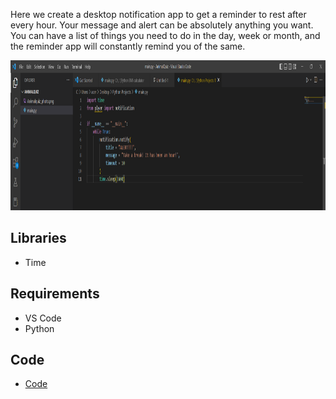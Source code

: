 Here we create a desktop notification app to get a reminder to rest after every hour. Your message and alert can be absolutely anything you want. You can have a list of things you need to do in the day, week or month, and the reminder app will constantly remind you of the same.


<img src="data/Screenshot 2023-01-31 192500.png" height="240" >










## Libraries
* Time


## Requirements
* VS Code
* Python

## Code 

* [Code](code/main.py)
















